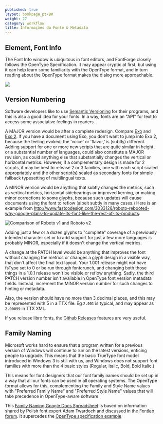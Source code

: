```yaml
---
published: true
layout: bookpage_pt-BR
weight: 27
category: workflow
title: Informações da Fonte & Metadata
---
```


## Element, Font Info

The Font Info window is ubiquitous in font editors, and FontForge closely follows the OpenType Specification. 
It may appear cryptic at first, but using it can help learn some familiarity with the OpenType format, and in turn reading about the OpenType format makes the dialog more approachable. 

<img src="images/info_ps_names.png"/>

## Version Numbering

Software developers like to use [Semantic Versioning](http://semver.org) for their programs, and this is also a good idea for your fonts. 
In a way, fonts are an "API" for text to access some associative feelings in readers. 

A MAJOR version would be after a complete redesign. Compare [Exo](http://www.google.com/fonts/specimen/Exo) and [Exo 2](http://www.google.com/fonts/specimen/Exo+2). 
If you have a document using Exo, you don't want to jump into Exo 2, because the feeling evoked, the 'voice' or 'flavor,' is (subtly) different. 
Adding support for one or more new scripts that are quite similar in height, or a substantial number of languages, could also constitute a MAJOR revision, as could anything else that substantially changes the vertical or horizontal metrics. 
However, if a complementary design is made for 2 scripts, it may be best to release 2 or 3 families, one with each script scaled appropriately and the other script(s) scaled as secondary fonts for simple fallback typesetting of multilingual texts. 

A MINOR version would be anything that subtly changes the metrics, such as vertical metrics, horizontal sidebearings or improved kerning, or making minor corrections to some glyphs, because such updates will cause documents using the font to reflow (albeit subtly in many cases.) Here is an example from <http://www.fastcodesign.com/3033126/roboto-rebooted-why-google-plans-to-update-its-font-like-the-rest-of-its-products>:

![Comparison of Roboto v1 and Roboto v2](http://c.fastcompany.net/multisite_files/fastcompany/imagecache/inline-large/inline/2014/07/3033126-inline-i-thenewroboto2.jpg) 

Adding just a few or a dozen glyphs to "complete" coverage of a previously intended character set or to add support for just a few more languages is probably MINOR, especially if it doesn't change the vertical metrics. 

A change at the PATCH level would be anything that improves the font without changing the metrics or changes a glyph design in a visible way, that don't affect the final text layout. 
Your 1.001 release might not have fsType set to 0 or be run through fontcrunch, and changing both those things in a 1.0.1 release won't be visible or reflow anything. 
Sadly, the third PATCH version number isn't available in OpenType font version metadata fields.
Instead, increment the MINOR version number for such changes to hinting or metadata. 

Also, the version should have no more than 3 decimal places, and this may be represented with 5 in a TTX file.
Eg `2.001` is typical, and may appear as `2.00099` in TTX XML. 

If you release libre fonts, the [Github Releases](https://www.google.com/search?q=github+releases) features are very useful.

## Family Naming

Microsoft works hard to ensure that a program written for a previous version of Windows will continue to run on the latest versions, enticing people to upgrade. This means that the basic TrueType font model introduced in Windows 3 is still with us, and Windows does not support font families with more than the 4 basic styles (Regular, Italic, Bold, Bold Italic.) 

This means for font designers that our font family names should be set up in a way that all our fonts can be used in all operating systems. The OpenType format allows for this, complementing the Family and Style Name values with "Preferred Family Name" and "Preferred Style Name" values that will take precedence in OpenType-aware software.

This [Family Naming Google Docs Spreadsheet](https://docs.google.com/spreadsheets/d/1ckHigO7kRxbm9ZGVQwJ6QJG_HjV_l_IRWJ_xeWnTSBg/edit#gid=0) is based on information shared by Polish font expert Adam Twardoch and discussed in the [Fontlab forum](http://forum.fontlab.com/index.php?topic=313.0). 
It supercedes the [OpenType specification example](https://www.microsoft.com/typography/otspec/namesmp.htm). 
